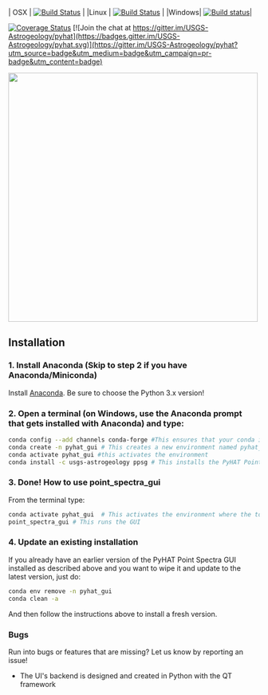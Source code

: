 | OSX   | [![Build Status](https://travis-ci.org/USGS-Astrogeology/PyHAT_Point_Spectra_GUI.svg?branch=master)](https://travis-ci.org/USGS-Astrogeology/PyHAT_Point_Spectra_GUI) |
|Linux  | [![Build Status](https://travis-ci.org/USGS-Astrogeology/PyHAT_Point_Spectra_GUI.svg?branch=master)](https://travis-ci.org/USGS-Astrogeology/PyHAT_Point_Spectra_GUI) |
|Windows| [![Build status](https://ci.appveyor.com/api/projects/status/orfb1txhicspo7ap/branch/master?svg=true)](https://ci.appveyor.com/project/jlaura/pyhat-point-spectra-gui/branch/dev)|

[![Coverage Status](https://coveralls.io/repos/github/Kelvinrr/pyhat_Point_Spectra_GUI/badge.svg?branch=master)](https://coveralls.io/github/Kelvinrr/pyhat_Point_Spectra_GUI?branch=master)
[![Join the chat at https://gitter.im/USGS-Astrogeology/pyhat](https://badges.gitter.im/USGS-Astrogeology/pyhat.svg)](https://gitter.im/USGS-Astrogeology/pyhat?utm_source=badge&utm_medium=badge&utm_campaign=pr-badge&utm_content=badge)

<img src="https://raw.githubusercontent.com/USGS-Astrogeology/PyHAT_Point_Spectra_GUI/master/images/splash.png" width=500>

## Installation


### 1. Install Anaconda (Skip to step 2 if you have Anaconda/Miniconda)

Install <a href="https://www.anaconda.com/download/">Anaconda</a>. Be sure to choose the Python 3.x version!


### 2. Open a terminal (on Windows, use the Anaconda prompt that gets installed with Anaconda) and type:

```bash
conda config --add channels conda-forge #This ensures that your conda is connected to the conda-forge channel where many pagkages live
conda create -n pyhat_gui # This creates a new environment named pyhat_gui. Substitute your preferred name if desired.
conda activate pyhat_gui #this activates the environment
conda install -c usgs-astrogeology ppsg # This installs the PyHAT Point Spectra GUI (ppsg) package from Anaconda
```

### 3. Done! How to use point_spectra_gui
From the terminal type:

```bash
conda activate pyhat_gui  # This activates the environment where the tool is installed
point_spectra_gui # This runs the GUI
```

### 4. Update an existing installation

If you already have an earlier version of the PyHAT Point Spectra GUI installed as described above and you want to wipe it and update to the latest version, just do:

```bash
conda env remove -n pyhat_gui
conda clean -a
```
And then follow the instructions above to install a fresh version.

### Bugs

Run into bugs or features that are missing? Let us know by reporting an issue!

- The UI's backend is designed and created in Python with the QT framework


